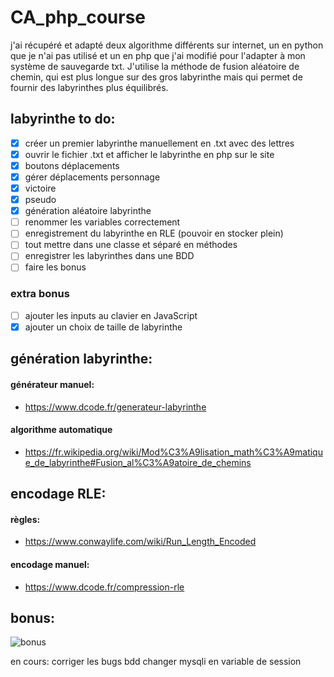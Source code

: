 # CA_php_course
 
 j'ai récupéré et adapté deux algorithme différents sur internet, un en python que je n'ai pas utilisé et un en php que j'ai modifié pour l'adapter à mon système de sauvegarde txt. J'utilise la méthode de fusion aléatoire de chemin, qui est plus longue sur des gros labyrinthe mais qui permet de fournir des labyrinthes plus équilibrés.


## labyrinthe to do:
  - [X] créer un premier labyrinthe manuellement en .txt avec des lettres
  - [X] ouvrir le fichier .txt et afficher le labyrinthe en php sur le site
  - [x] boutons déplacements
  - [x] gérer déplacements personnage
  - [x] victoire
  - [x] pseudo
  - [x] génération aléatoire labyrinthe
  - [ ] renommer les variables correctement
  - [ ] enregistrement du labyrinthe en RLE (pouvoir en stocker plein)
  - [ ] tout mettre dans une classe et séparé en méthodes
  - [ ] enregistrer les labyrinthes dans une BDD
  - [ ] faire les bonus

### extra bonus
 - [ ] ajouter les inputs au clavier en JavaScript
 - [x] ajouter un choix de taille de labyrinthe

## génération labyrinthe:

#### générateur manuel:
- https://www.dcode.fr/generateur-labyrinthe
#### algorithme automatique 
- https://fr.wikipedia.org/wiki/Mod%C3%A9lisation_math%C3%A9matique_de_labyrinthe#Fusion_al%C3%A9atoire_de_chemins
  
## encodage RLE:
#### règles: 
- https://www.conwaylife.com/wiki/Run_Length_Encoded
#### encodage manuel:
- https://www.dcode.fr/compression-rle

## bonus:
![bonus](https://user-images.githubusercontent.com/35268109/115056836-98028980-9ee3-11eb-9e1f-1e1fe3d9a350.png)


en cours:
corriger les bugs bdd
changer mysqli en variable de session